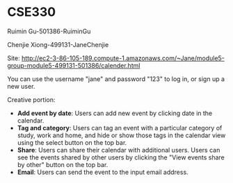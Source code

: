 # CSE330
Ruimin Gu-501386-RuiminGu

Chenjie Xiong-499131-JaneChenjie

Site: http://ec2-3-86-105-189.compute-1.amazonaws.com/~Jane/module5-group-module5-499131-501386/calender.html

You can use the username "jane" and password "123" to log in, or sign up a new user.

Creative portion:
- **Add event by date**: Users can add new event by clicking date in the calendar.
- **Tag and category**: Users can tag an event with a particular category of study, work and home, and hide or show those tags in the calendar view using the select button on the top bar.
- **Share**: Users can share their calendar with additional users. Users can see the events shared by other users by clicking the "View events share by other" button on the top bar.
- **Email**: Users can send the event to the input email address. 
